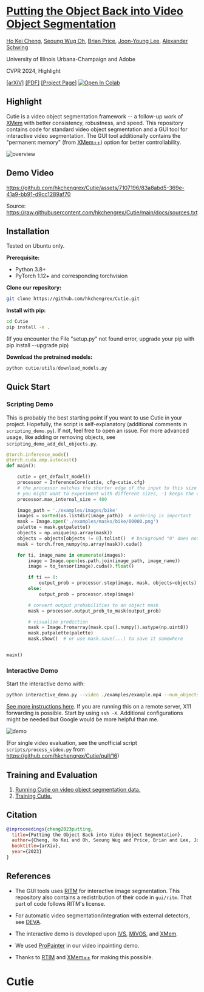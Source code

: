 # [Putting the Object Back into Video Object Segmentation](https://hkchengrex.github.io/Cutie)

[Ho Kei Cheng](https://hkchengrex.github.io/), [Seoung Wug Oh](https://sites.google.com/view/seoungwugoh/), [Brian Price](https://www.brianpricephd.com/), [Joon-Young Lee](https://joonyoung-cv.github.io/), [Alexander Schwing](https://www.alexander-schwing.de/)

University of Illinois Urbana-Champaign and Adobe

CVPR 2024, Highlight

[[arXiV]](https://arxiv.org/abs/2310.12982) [[PDF]](https://arxiv.org/pdf/2310.12982.pdf) [[Project Page]](https://hkchengrex.github.io/Cutie/) [![Open In Colab](https://colab.research.google.com/assets/colab-badge.svg)](https://colab.research.google.com/drive/1yo43XTbjxuWA7XgCUO9qxAi7wBI6HzvP?usp=sharing)

## Highlight

Cutie is a video object segmentation framework -- a follow-up work of [XMem](https://github.com/hkchengrex/XMem) with better consistency, robustness, and speed.
This repository contains code for standard video object segmentation and a GUI tool for interactive video segmentation.
The GUI tool additionally contains the "permanent memory" (from [XMem++](https://github.com/max810/XMem2)) option for better controllability.

![overview](https://imgur.com/k84c965.jpg)

## Demo Video

https://github.com/hkchengrex/Cutie/assets/7107196/83a8abd5-369e-41a9-bb91-d9cc1289af70

Source: https://raw.githubusercontent.com/hkchengrex/Cutie/main/docs/sources.txt

## Installation

Tested on Ubuntu only.

**Prerequisite:**

- Python 3.8+
- PyTorch 1.12+ and corresponding torchvision

**Clone our repository:**

```bash
git clone https://github.com/hkchengrex/Cutie.git
```

**Install with pip:**

```bash
cd Cutie
pip install -e .
```

(If you encounter the File "setup.py" not found error, upgrade your pip with pip install --upgrade pip)

**Download the pretrained models:**

```python
python cutie/utils/download_models.py
```

## Quick Start

### Scripting Demo

This is probably the best starting point if you want to use Cutie in your project. Hopefully, the script is self-explanatory (additional comments in `scripting_demo.py`). If not, feel free to open an issue. For more advanced usage, like adding or removing objects, see `scripting_demo_add_del_objects.py`.

```python
@torch.inference_mode()
@torch.cuda.amp.autocast()
def main():

    cutie = get_default_model()
    processor = InferenceCore(cutie, cfg=cutie.cfg)
    # the processor matches the shorter edge of the input to this size
    # you might want to experiment with different sizes, -1 keeps the original size
    processor.max_internal_size = 480

    image_path = './examples/images/bike'
    images = sorted(os.listdir(image_path))  # ordering is important
    mask = Image.open('./examples/masks/bike/00000.png')
    palette = mask.getpalette()
    objects = np.unique(np.array(mask))
    objects = objects[objects != 0].tolist()  # background "0" does not count as an object
    mask = torch.from_numpy(np.array(mask)).cuda()

    for ti, image_name in enumerate(images):
        image = Image.open(os.path.join(image_path, image_name))
        image = to_tensor(image).cuda().float()

        if ti == 0:
            output_prob = processor.step(image, mask, objects=objects)
        else:
            output_prob = processor.step(image)

        # convert output probabilities to an object mask
        mask = processor.output_prob_to_mask(output_prob)

        # visualize prediction
        mask = Image.fromarray(mask.cpu().numpy().astype(np.uint8))
        mask.putpalette(palette)
        mask.show()  # or use mask.save(...) to save it somewhere


main()
```

### Interactive Demo

Start the interactive demo with:

```bash
python interactive_demo.py --video ./examples/example.mp4 --num_objects 1
```

[See more instructions here](docs/INTERACTIVE.md).
If you are running this on a remote server, X11 forwarding is possible. Start by using `ssh -X`. Additional configurations might be needed but Google would be more helpful than me.

![demo](https://i.imgur.com/nqlYqTq.jpg)

(For single video evaluation, see the unofficial script `scripts/process_video.py` from https://github.com/hkchengrex/Cutie/pull/16)

## Training and Evaluation

1. [Running Cutie on video object segmentation data.](docs/EVALUATION.md)
2. [Training Cutie.](docs/TRAINING.md)

## Citation

```bibtex
@inproceedings{cheng2023putting,
  title={Putting the Object Back into Video Object Segmentation},
  author={Cheng, Ho Kei and Oh, Seoung Wug and Price, Brian and Lee, Joon-Young and Schwing, Alexander},
  booktitle={arXiv},
  year={2023}
}
```

## References

- The GUI tools uses [RITM](https://github.com/SamsungLabs/ritm_interactive_segmentation) for interactive image segmentation. This repository also contains a redistribution of their code in `gui/ritm`. That part of code follows RITM's license.

- For automatic video segmentation/integration with external detectors, see [DEVA](https://github.com/hkchengrex/Tracking-Anything-with-DEVA).

- The interactive demo is developed upon [IVS](https://github.com/seoungwugoh/ivs-demo), [MiVOS](https://github.com/hkchengrex/MiVOS), and [XMem](https://github.com/hkchengrex/XMem).

- We used [ProPainter](https://github.com/sczhou/ProPainter) in our video inpainting demo.

- Thanks to [RTIM](https://github.com/SamsungLabs/ritm_interactive_segmentation) and [XMem++](https://github.com/max810/XMem2) for making this possible.
# Cutie
